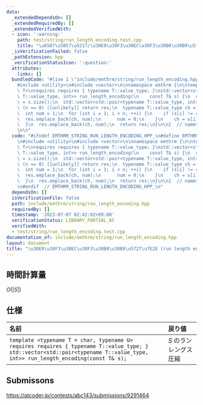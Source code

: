 ```yaml
---
data:
  _extendedDependsOn: []
  _extendedRequiredBy: []
  _extendedVerifiedWith:
  - icon: ':warning:'
    path: test/string/run_length_encoding.test.cpp
    title: "\u6587\u5B57\u5217/\u30E9\u30F3\u30EC\u30F3\u30B0\u30B9\u5727\u7E2E"
  _isVerificationFailed: false
  _pathExtension: hpp
  _verificationStatusIcon: ':question:'
  attributes:
    links: []
  bundledCode: "#line 1 \"include/emthrm/string/run_length_encoding.hpp\"\n\n\n\n\
    #include <utility>\n#include <vector>\n\nnamespace emthrm {\n\ntemplate <typename\
    \ T>\nrequires requires { typename T::value_type; }\nstd::vector<std::pair<typename\
    \ T::value_type, int>> run_length_encoding(\n    const T& s) {\n  const int n\
    \ = s.size();\n  std::vector<std::pair<typename T::value_type, int>> res;\n  if\
    \ (n == 0) [[unlikely]] return res;\n  typename T::value_type ch = s.front();\n\
    \  int num = 1;\n  for (int i = 1; i < n; ++i) {\n    if (s[i] != ch) {\n    \
    \  res.emplace_back(ch, num);\n      num = 0;\n    }\n    ch = s[i];\n    ++num;\n\
    \  }\n  res.emplace_back(ch, num);\n  return res;\n}\n\n}  // namespace emthrm\n\
    \n\n"
  code: "#ifndef EMTHRM_STRING_RUN_LENGTH_ENCODING_HPP_\n#define EMTHRM_STRING_RUN_LENGTH_ENCODING_HPP_\n\
    \n#include <utility>\n#include <vector>\n\nnamespace emthrm {\n\ntemplate <typename\
    \ T>\nrequires requires { typename T::value_type; }\nstd::vector<std::pair<typename\
    \ T::value_type, int>> run_length_encoding(\n    const T& s) {\n  const int n\
    \ = s.size();\n  std::vector<std::pair<typename T::value_type, int>> res;\n  if\
    \ (n == 0) [[unlikely]] return res;\n  typename T::value_type ch = s.front();\n\
    \  int num = 1;\n  for (int i = 1; i < n; ++i) {\n    if (s[i] != ch) {\n    \
    \  res.emplace_back(ch, num);\n      num = 0;\n    }\n    ch = s[i];\n    ++num;\n\
    \  }\n  res.emplace_back(ch, num);\n  return res;\n}\n\n}  // namespace emthrm\n\
    \n#endif  // EMTHRM_STRING_RUN_LENGTH_ENCODING_HPP_\n"
  dependsOn: []
  isVerificationFile: false
  path: include/emthrm/string/run_length_encoding.hpp
  requiredBy: []
  timestamp: '2023-07-07 02:42:02+09:00'
  verificationStatus: LIBRARY_PARTIAL_AC
  verifiedWith:
  - test/string/run_length_encoding.test.cpp
documentation_of: include/emthrm/string/run_length_encoding.hpp
layout: document
title: "\u30E9\u30F3\u30EC\u30F3\u30B0\u30B9\u5727\u7E2E (run length encoding)"
---
```



## 時間計算量

$O(\lvert S \rvert)$


## 仕様

|名前|戻り値|
|:--|:--|
|`template <typename T = char, typename U>`<br>`requires requires { typename T::value_type; }`<br>`std::vector<std::pair<typename T::value_type, int>> run_length_encoding(const T& s);`|$S$ のランレングス圧縮|


## Submissons

https://atcoder.jp/contests/abc143/submissions/9291464
